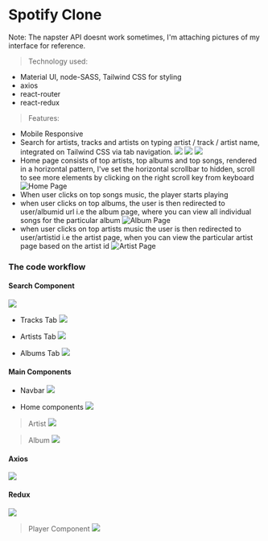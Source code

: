 # Spotify Clone 

Note: The napster API doesnt work sometimes, I'm attaching pictures of my interface for reference.

> Technology used:
- Material UI, node-SASS, Tailwind CSS for styling 
- axios 
- react-router
- react-redux

> Features:
- Mobile Responsive 
- Search for artists, tracks and artists on typing artist / track / artist name, integrated on Tailwind CSS via tab navigation. 
![](d4.PNG)
![](d8.PNG)
![](d2.PNG)
- Home page consists of top artists, top albums and top songs, rendered in a horizontal pattern, I've set the horizontal scrollbar to hidden, scroll to see more elements by clicking on the right scroll key from keyboard 
![Home Page](d9.PNG)
- When user clicks on top songs music, the player starts playing
- when user clicks on top albums, the user is then redirected to user/albumid url i.e the album page, where you can view all individual songs for the particular album 
![Album Page](d5.PNG)
- when user clicks on top artists music the user is then redirected to user/artistid i.e the artist page, when you can view the particular artist page based on the artist id 
![Artist Page](d7.PNG)

### The code workflow

#### Search Component 
![](search.PNG)

- Tracks Tab 
![](tracks.PNG)

- Artists Tab 
![](artisttab.PNG)

- Albums Tab 
![](albumstab.PNG)

#### Main Components 
- Navbar 
![](home.PNG)

- Home components 
![](main.PNG)

> Artist 
![](artist.PNG)

> Album 
![](album.PNG)

#### Axios 
![](axios.PNG)

#### Redux 
![](redux.PNG)

> Player Component 
![](player.PNG)





